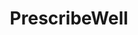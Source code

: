 ---
title: "PrescribeWell"
image: "/img/solutions/fluent/PrescribeWell.jpg"
type: "clients-opsfolio"
weight: 8
---